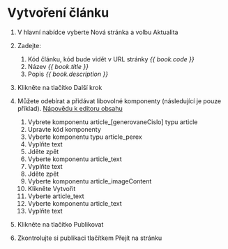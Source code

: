 # Vytvoření článku

1. V hlavní nabídce vyberte Nová stránka a volbu Aktualita
2. Zadejte:
   1. Kód článku, kód bude vidět v URL stránky _{{ book.code }}_
   2. Název _{{ book.title }}_
   3. Popis _{{ book.description }}_

3. Klikněte na tlačítko Další krok
4. Můžete odebírat a přidávat libovolné komponenty (následující je pouze příklad). [Nápovědu k editoru obsahu](/editor-obsahu.md)
   1. Vybrete komponentu article_[generovaneCislo] typu article
   2. Upravte kód komponenty
   3. Vyberte komponentu typu article_perex
   4. Vyplňte text
   5. Jděte zpět
   6. Vyberte komponentu article_text
   7. Vyplňte text
   8. Jděte zpět
   9. Vyberte komponentu article_imageContent
   10. Klikněte Vytvořit
   11. Vyberte article_text
   12. Vyberte komponentu article_text
   13. Vyplňte text
   
5. Klikněte na tlačítko Publikovat
6. Zkontrolujte si publikaci tlačítkem Přejít na stránku
